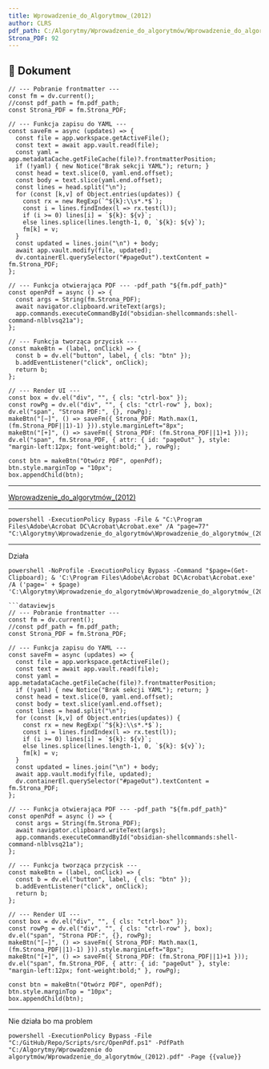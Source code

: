 ```yaml
---
title: Wprowadzenie_do_Algorytmow_(2012)
author: CLRS
pdf_path: C:/Algorytmy/Wprowadzenie_do_algorytmów/Wprowadzenie_do_algorytmów_(2012).pdf
Strona_PDF: 92
---
```


## 📑 Dokument

```dataviewjs
// --- Pobranie frontmatter ---
const fm = dv.current();
//const pdf_path = fm.pdf_path;
const Strona_PDF = fm.Strona_PDF;

// --- Funkcja zapisu do YAML ---
const saveFm = async (updates) => {
  const file = app.workspace.getActiveFile();
  const text = await app.vault.read(file);
  const yaml = app.metadataCache.getFileCache(file)?.frontmatterPosition;
  if (!yaml) { new Notice("Brak sekcji YAML"); return; }
  const head = text.slice(0, yaml.end.offset);
  const body = text.slice(yaml.end.offset);
  const lines = head.split("\n");
  for (const [k,v] of Object.entries(updates)) {
    const rx = new RegExp(`^${k}:\\s*.*$`);
    const i = lines.findIndex(l => rx.test(l));
    if (i >= 0) lines[i] = `${k}: ${v}`;
    else lines.splice(lines.length-1, 0, `${k}: ${v}`);
    fm[k] = v;
  }
  const updated = lines.join("\n") + body;
  await app.vault.modify(file, updated);
  dv.containerEl.querySelector("#pageOut").textContent = fm.Strona_PDF;
};

// --- Funkcja otwierająca PDF --- -pdf_path "${fm.pdf_path}" 
const openPdf = async () => {
  const args = String(fm.Strona_PDF);
  await navigator.clipboard.writeText(args);
  app.commands.executeCommandById("obsidian-shellcommands:shell-command-nlblvsq21a");
};

// --- Funkcja tworząca przycisk ---
const makeBtn = (label, onClick) => {
  const b = dv.el("button", label, { cls: "btn" });
  b.addEventListener("click", onClick);
  return b;
};

// --- Render UI ---
const box = dv.el("div", "", { cls: "ctrl-box" });
const rowPg = dv.el("div", "", { cls: "ctrl-row" }, box);
dv.el("span", "Strona PDF:", {}, rowPg);
makeBtn("[−]", () => saveFm({ Strona_PDF: Math.max(1, (fm.Strona_PDF||1)-1) })).style.marginLeft="8px";
makeBtn("[+]", () => saveFm({ Strona_PDF: (fm.Strona_PDF||1)+1 }));
dv.el("span", fm.Strona_PDF, { attr: { id: "pageOut" }, style: "margin-left:12px; font-weight:bold;" }, rowPg);

const btn = makeBtn("Otwórz PDF", openPdf);
btn.style.marginTop = "10px";
box.appendChild(btn);
```

---

[Wprowadzenie_do_algorytmów_(2012)](file:///C:/Algorytmy/Wprowadzenie_do_algorytmów/Wprowadzenie_do_algorytmów_(2012).pdf)

---


```shell
powershell -ExecutionPolicy Bypass -File & "C:\Program Files\Adobe\Acrobat DC\Acrobat\Acrobat.exe" /A "page=77" "C:\Algorytmy\Wprowadzenie_do_algorytmów\Wprowadzenie_do_algorytmów_(2012).pdf"
```

---
Działa
```shell
powershell -NoProfile -ExecutionPolicy Bypass -Command "$page=(Get-Clipboard); & 'C:\Program Files\Adobe\Acrobat DC\Acrobat\Acrobat.exe' /A ('page=' + $page) 'C:\Algorytmy\Wprowadzenie_do_algorytmów\Wprowadzenie_do_algorytmów_(2012).pdf'
```
```
```dataviewjs
// --- Pobranie frontmatter ---
const fm = dv.current();
//const pdf_path = fm.pdf_path;
const Strona_PDF = fm.Strona_PDF;

// --- Funkcja zapisu do YAML ---
const saveFm = async (updates) => {
  const file = app.workspace.getActiveFile();
  const text = await app.vault.read(file);
  const yaml = app.metadataCache.getFileCache(file)?.frontmatterPosition;
  if (!yaml) { new Notice("Brak sekcji YAML"); return; }
  const head = text.slice(0, yaml.end.offset);
  const body = text.slice(yaml.end.offset);
  const lines = head.split("\n");
  for (const [k,v] of Object.entries(updates)) {
    const rx = new RegExp(`^${k}:\\s*.*$`);
    const i = lines.findIndex(l => rx.test(l));
    if (i >= 0) lines[i] = `${k}: ${v}`;
    else lines.splice(lines.length-1, 0, `${k}: ${v}`);
    fm[k] = v;
  }
  const updated = lines.join("\n") + body;
  await app.vault.modify(file, updated);
  dv.containerEl.querySelector("#pageOut").textContent = fm.Strona_PDF;
};

// --- Funkcja otwierająca PDF --- -pdf_path "${fm.pdf_path}" 
const openPdf = async () => {
  const args = String(fm.Strona_PDF);
  await navigator.clipboard.writeText(args);
  app.commands.executeCommandById("obsidian-shellcommands:shell-command-nlblvsq21a");
};

// --- Funkcja tworząca przycisk ---
const makeBtn = (label, onClick) => {
  const b = dv.el("button", label, { cls: "btn" });
  b.addEventListener("click", onClick);
  return b;
};

// --- Render UI ---
const box = dv.el("div", "", { cls: "ctrl-box" });
const rowPg = dv.el("div", "", { cls: "ctrl-row" }, box);
dv.el("span", "Strona PDF:", {}, rowPg);
makeBtn("[−]", () => saveFm({ Strona_PDF: Math.max(1, (fm.Strona_PDF||1)-1) })).style.marginLeft="8px";
makeBtn("[+]", () => saveFm({ Strona_PDF: (fm.Strona_PDF||1)+1 }));
dv.el("span", fm.Strona_PDF, { attr: { id: "pageOut" }, style: "margin-left:12px; font-weight:bold;" }, rowPg);

const btn = makeBtn("Otwórz PDF", openPdf);
btn.style.marginTop = "10px";
box.appendChild(btn);
``````

---

Nie działa bo ma problem 
```shell
powershell -ExecutionPolicy Bypass -File "C:/GitHub/Repo/Scripts/src/OpenPdf.ps1" -PdfPath "C:/Algorytmy/Wprowadzenie do algorytmów/Wprowadzenie_do_algorytmów_(2012).pdf" -Page {{value}}
```
